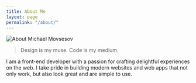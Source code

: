 ```yaml
---
title: About Me
layout: page
permalink: "/about/"
---
```


![About Michael Movsesov]({{site.url}}/assets/images/about-michael-movsesov.png "About Michael Movsesov")

> Design is my muse. Code is my medium.

I am a front-end developer with a passion for crafting delightful experiences on the web. I take pride in building modern websites and web apps that not only work, but also look great and are simple to use.

